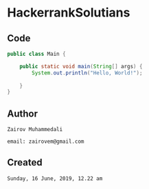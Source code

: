 # HackerrankSolutians


## Code
```java
public class Main {

    public static void main(String[] args) {
        System.out.println("Hello, World!");
        
    }
}
```
## Author
```
Zairov Muhammedali

email: zairovem@gmail.com
```
## Created
```
Sunday, 16 June, 2019, 12.22 am
